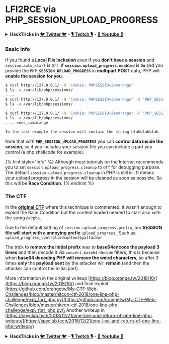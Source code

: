 # LFI2RCE via PHP\_SESSION\_UPLOAD\_PROGRESS

<details>

<summary><strong>HackTricks in </strong><a href="https://twitter.com/carlospolopm"><strong>🐦 Twitter 🐦</strong></a> - <a href="https://www.twitch.tv/hacktricks_live/schedule"><strong>🎙️ Twitch 🎙️</strong></a> - <a href="https://www.youtube.com/@hacktricks_LIVE"><strong>🎥 Youtube 🎥</strong></a></summary>

* Do you work in a **cybersecurity company**? Do you want to see your **company advertised in HackTricks**? or do you want to have access to the **latest version of the PEASS or download HackTricks in PDF**? Check the [**SUBSCRIPTION PLANS**](https://github.com/sponsors/carlospolop)!
* Discover [**The PEASS Family**](https://opensea.io/collection/the-peass-family), our collection of exclusive [**NFTs**](https://opensea.io/collection/the-peass-family)
* Get the [**official PEASS & HackTricks swag**](https://peass.creator-spring.com)
* **Join the** [**💬**](https://emojipedia.org/speech-balloon/) [**Discord group**](https://discord.gg/hRep4RUj7f) or the [**telegram group**](https://t.me/peass) or **follow** me on **Twitter** [**🐦**](https://github.com/carlospolop/hacktricks/tree/7af18b62b3bdc423e11444677a6a73d4043511e9/\[https:/emojipedia.org/bird/README.md)[**@carlospolopm**](https://twitter.com/carlospolopm)**.**
* **Share your hacking tricks by submitting PRs to the** [**hacktricks repo**](https://github.com/carlospolop/hacktricks) **and** [**hacktricks-cloud repo**](https://github.com/carlospolop/hacktricks-cloud).

</details>

### Basic Info

If you found a **Local File Inclusion** even if you **don't have a session** and `session.auto_start` is `Off`. If **`session.upload_progress.enabled`** is **`On`** and you provide the **`PHP_SESSION_UPLOAD_PROGRESS`** in **multipart POST** data, PHP will **enable the session for you**.

```bash
$ curl http://127.0.0.1/ -H 'Cookie: PHPSESSID=iamorange'
$ ls -a /var/lib/php/sessions/
. ..
$ curl http://127.0.0.1/ -H 'Cookie: PHPSESSID=iamorange' -d 'PHP_SESSION_UPLOAD_PROGRESS=blahblahblah'
$ ls -a /var/lib/php/sessions/
. ..
$ curl http://127.0.0.1/ -H 'Cookie: PHPSESSID=iamorange' -F 'PHP_SESSION_UPLOAD_PROGRESS=blahblahblah'  -F 'file=@/etc/passwd'
$ ls -a /var/lib/php/sessions/
. .. sess_iamorange

In the last example the session will contain the string blahblahblah
```

Note that with **`PHP_SESSION_UPLOAD_PROGRESS`** you can **control data inside the session**, so if you includes your session file you can include a part you control (a php shellcode for example).

{% hint style="info" %}
Although most tutorials on the Internet recommends you to set `session.upload_progress.cleanup` to `Off` for debugging purpose. The default `session.upload_progress.cleanup` in PHP is still `On`. It means your upload progress in the session will be cleaned as soon as possible. So this will be **Race Condition**.
{% endhint %}

### The CTF

In the [**original CTF**](https://blog.orange.tw/2018/10/) where this technique is commented, it wasn't enough to exploit the Race Condition but the content loaded needed to start also with the string `@<?php`.

Due to the default setting of `session.upload_progress.prefix`, our **SESSION file will start with a annoying prefix** `upload_progress_` Such as: `upload_progress_controlledcontentbyattacker`

The trick to **remove the initial prefix** was to **base64encode the payload 3 times** and then decode it via `convert.base64-decode` filters, this is because when **base64 decoding PHP will remove the weird characters**, so after 3 times **only** the **payload** **sent** by the attacker will **remain** (and then the attacker can control the initial part).

More information in the original writeup [https://blog.orange.tw/2018/10/](https://blog.orange.tw/2018/10/) and final exploit [https://github.com/orangetw/My-CTF-Web-Challenges/blob/master/hitcon-ctf-2018/one-line-php-challenge/exp\_for\_php.py](https://github.com/orangetw/My-CTF-Web-Challenges/blob/master/hitcon-ctf-2018/one-line-php-challenge/exp\_for\_php.py)\
Another writeup in [https://spyclub.tech/2018/12/21/one-line-and-return-of-one-line-php-writeup/](https://spyclub.tech/2018/12/21/one-line-and-return-of-one-line-php-writeup/)

<details>

<summary><strong>HackTricks in </strong><a href="https://twitter.com/carlospolopm"><strong>🐦 Twitter 🐦</strong></a> - <a href="https://www.twitch.tv/hacktricks_live/schedule"><strong>🎙️ Twitch 🎙️</strong></a> - <a href="https://www.youtube.com/@hacktricks_LIVE"><strong>🎥 Youtube 🎥</strong></a></summary>

* Do you work in a **cybersecurity company**? Do you want to see your **company advertised in HackTricks**? or do you want to have access to the **latest version of the PEASS or download HackTricks in PDF**? Check the [**SUBSCRIPTION PLANS**](https://github.com/sponsors/carlospolop)!
* Discover [**The PEASS Family**](https://opensea.io/collection/the-peass-family), our collection of exclusive [**NFTs**](https://opensea.io/collection/the-peass-family)
* Get the [**official PEASS & HackTricks swag**](https://peass.creator-spring.com)
* **Join the** [**💬**](https://emojipedia.org/speech-balloon/) [**Discord group**](https://discord.gg/hRep4RUj7f) or the [**telegram group**](https://t.me/peass) or **follow** me on **Twitter** [**🐦**](https://github.com/carlospolop/hacktricks/tree/7af18b62b3bdc423e11444677a6a73d4043511e9/\[https:/emojipedia.org/bird/README.md)[**@carlospolopm**](https://twitter.com/carlospolopm)**.**
* **Share your hacking tricks by submitting PRs to the** [**hacktricks repo**](https://github.com/carlospolop/hacktricks) **and** [**hacktricks-cloud repo**](https://github.com/carlospolop/hacktricks-cloud).

</details>
